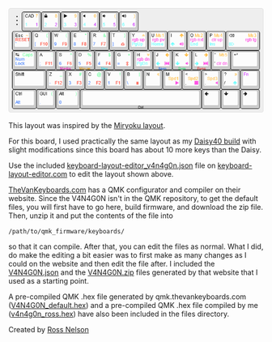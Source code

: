 ![Layout](files/Layout.png)



This layout was inspired by the [Miryoku layout](https://github.com/qmk/qmk_firmware/tree/master/users/manna-harbour_miryoku).

For this board, I used practically the same layout as my [Daisy40 build](../../daisy/ross/readme.md) with slight modifications since this board has about 10 more keys than the Daisy.

Use the included [keyboard-layout-editor_v4n4g0n.json](files/keyboard-layout-editor_v4n4g0n.json) file on [keyboard-layout-editor.com](http://www.keyboard-layout-editor.com) to edit the layout shown above.

[TheVanKeyboards.com](https://qmk.thevankeyboards.com/) has a QMK configurator and compiler on their website. Since the V4N4G0N isn't in the QMK repository, to get the default files, you will first have to go here, build firmware, and download the zip file. Then, unzip it and put the contents of the file into 

```
/path/to/qmk_firmware/keyboards/
```

so that it can compile. After that, you can edit the files as normal.
What I did, do make the editing a bit easier was to first make as many changes as I could on the website and then edit the file after. I included the [V4N4G0N.json](files/V4N4G0N.json) and the [V4N4G0N.zip](files/V4N4G0N.zip) files generated by that website that I used as a starting point.

A pre-compiled QMK .hex file generated by qmk.thevankeyboards.com ([V4N4G0N_default.hex](files/V4N4G0N_default.hex)) and a pre-compiled QMK .hex file compiled by me ([v4n4g0n_ross.hex](files/v4n4g0n_ross.hex)) have also been included in the files directory.



Created by [Ross Nelson](https://rossnelson.me)

